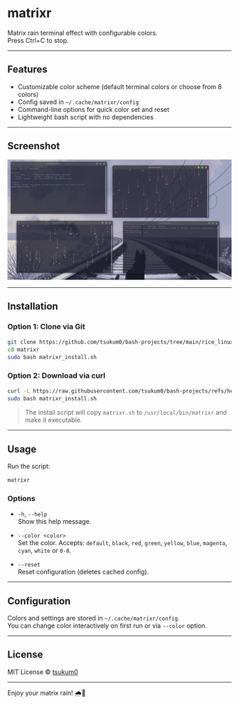 # matrixr

Matrix rain terminal effect with configurable colors.  
Press Ctrl+C to stop.

---

## Features

- Customizable color scheme (default terminal colors or choose from 8 colors)
- Config saved in `~/.cache/matrixr/config`
- Command-line options for quick color set and reset
- Lightweight bash script with no dependencies

---

## Screenshot

![Matrix rain effect](https://github.com/tsukum0/bash-projects/blob/main/rice_linux/matrixr/image.png?raw=true)

---

## Installation

### Option 1: Clone via Git

```bash
git clone https://github.com/tsukum0/bash-projects/tree/main/rice_linux/matrixr.git
cd matrixr
sudo bash matrixr_install.sh
```

### Option 2: Download via curl

```bash
curl -L https://raw.githubusercontent.com/tsukum0/bash-projects/refs/heads/main/rice_linux/matrixr/matrixr_install.sh
sudo bash matrixr_install.sh
```

> The install script will copy `matrixr.sh` to `/usr/local/bin/matrixr` and make it executable.

---

## Usage

Run the script:

```bash
matrixr
```

### Options

- `-h`, `--help`  
  Show this help message.

- `--color <color>`  
  Set the color. Accepts: `default`, `black`, `red`, `green`, `yellow`, `blue`, `magenta`, `cyan`, `white` or `0-8`.

- `--reset`  
  Reset configuration (deletes cached config).

---

## Configuration

Colors and settings are stored in `~/.cache/matrixr/config`.  
You can change color interactively on first run or via `--color` option.

---

## License

MIT License © [tsukum0](https://github.com/tsukum0)

---

Enjoy your matrix rain! 🌧️💚
